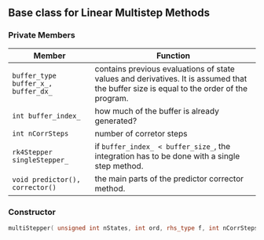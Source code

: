 ## Base class for Linear Multistep Methods

### Private Members

Member | Function
------ | --------
`buffer_type buffer_x_, buffer_dx_` | contains previous evaluations of state values and derivatives. It is assumed that the buffer size is equal to the order of the program.
`int buffer_index_` | how much of the buffer is already generated?
`int nCorrSteps` | number of corretor steps
`rk4Stepper singleStepper_` | if `buffer_index_ < buffer_size_`, the integration has to be done with a single step method.
`void predictor(), corrector()` | the main parts of the predictor corrector method.

### Constructor

``` cpp
multiStepper( unsigned int nStates, int ord, rhs_type f, int nCorrSteps, string name )

```
